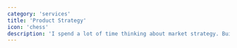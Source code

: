 ```yaml
---
category: 'services'
title: 'Product Strategy'
icon: 'chess'
description: 'I spend a lot of time thinking about market strategy. Building a positive, collaborative relationship with product is critical to building anything worth a damn.'
---
```

